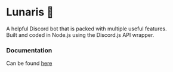# Lunaris :rocket:
A helpful Discord bot that is packed with multiple useful features.  
Built and coded in Node.js using the Discord.js API wrapper.

### Documentation
Can be found [here](https://github.com/ecliptic-moon/lunaris/wiki/Homepage)
